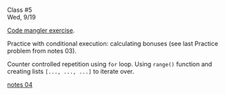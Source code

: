 <div class="lecture2">

<div class="column_date">
<p markdown="block">

Class #5 <br>
Wed, 9/19

</p>
</div>
<div class="column_materials">
<p markdown="block">

[Code mangler exercise](slides/03_code_mangler.pdf).

Practice with conditional execution: calculating bonuses (see last Practice
problem from notes 03).

Counter controlled repetition using `for` loop.
Using `range()` function and creating lists `[..., ..., ...]` to iterate over.


[notes 04](https://drive.google.com/drive/folders/1-Rix3KyrOcqCpckkmU_nJX6-YUwnre7G?usp=sharing)

</p>
</div>

<div class="column_assign">
<p markdown="block">



</p>
</div>

</div>
